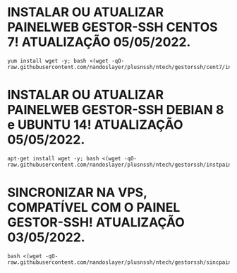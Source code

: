 # INSTALAR OU ATUALIZAR PAINELWEB GESTOR-SSH CENTOS 7! ATUALIZAÇÃO 05/05/2022.
```
yum install wget -y; bash <(wget -qO- raw.githubusercontent.com/nandoslayer/plusnssh/ntech/gestorssh/cent7/instpainel.sh)
```

# INSTALAR OU ATUALIZAR PAINELWEB GESTOR-SSH DEBIAN 8 e UBUNTU 14! ATUALIZAÇÃO 05/05/2022.
```
apt-get install wget -y; bash <(wget -qO- raw.githubusercontent.com/nandoslayer/plusnssh/ntech/gestorssh/instpainel.sh)
```

# SINCRONIZAR NA VPS, COMPATÍVEL COM O PAINEL GESTOR-SSH! ATUALIZAÇÃO 03/05/2022.
```
bash <(wget -qO- raw.githubusercontent.com/nandoslayer/plusnssh/ntech/gestorssh/sincpainel.sh)
```
